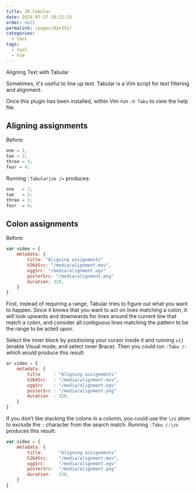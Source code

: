 ```yaml
---
title: 30.tabular
date: 2024-07-27 20:22:53
order: null
permalink: /pages/82e391/
categories: 
  - tool
tags: 
  - tool
  - Vim
---
```


Aligning Text with Tabular

Sometimes, it's useful to line up text. Tabular is a Vim script for text
filtering and alignment.

Once this plugin has been installed, within Vim run `:h Tabu` to view the help file.

## Aligning assignments

Before:

```js
one = 1;
two = 2;
three = 3;
four = 4;
```

Running `:Tabularize /=` produces:

```js
one   = 1;
two   = 2;
three = 3;
four  = 4;
```

## Colon assignments

Before:

```js
var video = {
    metadata: {
        title: "Aligning assignments"
        h264Src: "/media/alignment.mov",
        oggSrc: "/media/alignment.ogv"
        posterSrc: "/media/alignment.png"
        duration: 320,
    }
}
```

First, instead of requiring a range, Tabular tries to figure out what you want to happen. Since it knows that you want to act on lines matching a colon, it will look upwards and downwards for lines around the current line that match a colon, and consider all contiguous lines matching the pattern to be the range to be acted upon.

Select the inner block by positioning your cursor inside it and running `vi}` (enable Visual mode, and select inner Brace). Then you could run `:Tabu /:` which would produce this result:

```js
ar video = {
    metadata: {
        title     : "Aligning assignments"
        h264Src   : "/media/alignment.mov",
        oggSrc    : "/media/alignment.ogv"
        posterSrc : "/media/alignment.png"
        duration  : 320,
    }
}
```

If you don’t like stacking the colons in a column, you could use the `\zs` atom to exclude the `:` character from the search match. Running `:Tabu /:\zs` produces this result:

```js
var video = {
    metadata: {
        title:      "Aligning assignments"
        h264Src:    "/media/alignment.mov",
        oggSrc:     "/media/alignment.ogv"
        posterSrc:  "/media/alignment.png"
        duration:   320,
    }
}
```
